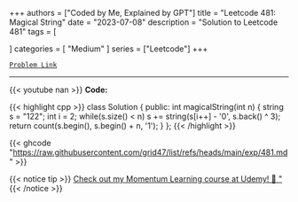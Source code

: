 
+++
authors = ["Coded by Me, Explained by GPT"]
title = "Leetcode 481: Magical String"
date = "2023-07-08"
description = "Solution to Leetcode 481"
tags = [
    
]
categories = [
    "Medium"
]
series = ["Leetcode"]
+++



[`Problem Link`](https://leetcode.com/problems/magical-string/description/)

---
{{< youtube nan >}}
**Code:**

{{< highlight cpp >}}
class Solution {
public:
    int magicalString(int n) {
        string s = "122";
        int i = 2;
        while(s.size() < n)
        s += string(s[i++] - '0', s.back() ^ 3);
        return count(s.begin(), s.begin() + n, '1');
    }
};
{{< /highlight >}}

{{< ghcode "https://raw.githubusercontent.com/grid47/list/refs/heads/main/exp/481.md" >}}

{{< notice tip >}}
[Check out my Momentum Learning course at Udemy! 🚀 "](https://www.udemy.com/course/blind-75-the-data-structures-and-algorithms-essentials/)
{{< /notice >}}

